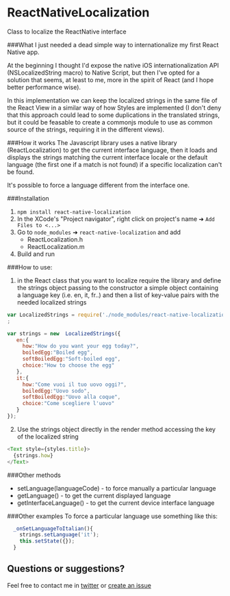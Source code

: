 # ReactNativeLocalization

Class to localize the ReactNative interface

###What
I just needed a dead simple way to internationalize my first React Native app.

At the beginning I thought I'd expose the native iOS internationalization API (NSLocalizedString macro) to Native Script, but then I've opted for a solution that seems, at least to me, more in the spirit of React (and I hope better performance wise).

In this implementation we can keep the localized strings in the same file of the React View in a similar way of how Styles are implemented (I don't deny that this approach could lead to some duplications in the translated strings, but it could be feasable to create a commonjs module to use as common source of the strings, requiring it in the different views).

###How it works
  The Javascript library uses a native library (ReactLocalization) to get the current interface language,
  then it loads and displays the strings matching the current interface locale or the default language (the first one if a match is not found) if a specific localization can't be found.

  It's possible to force a language different from the interface one.

###Installation
  1. `npm install react-native-localization`
  2. In the XCode's "Project navigator", right click on project's name ➜ `Add Files to <...>`
  3. Go to `node_modules` ➜ `react-native-localization` and add
      * ReactLocalization.h
      * ReactLocalization.m
  4. Build and run

###How to use:

  1. in the React class that you want to localize require the library and define
     the strings object passing to the constructor a simple object containing
     a language key (i.e. en, it, fr..) and then a list of key-value pairs with
     the needed localized strings

 ```javascript
 var LocalizedStrings = require('./node_modules/react-native-localization/LocalizedStrings');
;

 var strings = new  LocalizedStrings({
    en:{
      how:"How do you want your egg today?",
      boiledEgg:"Boiled egg",
      softBoiledEgg:"Soft-boiled egg",
      choice:"How to choose the egg"
    },
    it:{
      how:"Come vuoi il tuo uovo oggi?",
      boiledEgg:"Uovo sodo",
      softBoiledEgg:"Uovo alla coque",
      choice:"Come scegliere l'uovo"
    }
 });
 ```

  2. Use the strings object directly in the render method accessing the key
     of the localized string

  ```javascript
  <Text style={styles.title}>
    {strings.how}
  </Text>
  ```

###Other methods

* setLanguage(languageCode) - to force manually a particular language
* getLanguage() - to get the current displayed language
* getInterfaceLanguage() - to get the current device interface language

###Other examples
To force a particular language use something like this:
```javascript
  _onSetLanguageToItalian(){
    strings.setLanguage('it');
    this.setState({});
  }
```

## Questions or suggestions?
Feel free to contact me in [twitter](https://twitter.com/talpaz) or [create an issue](https://github.com/stefalda/ReactNativeLocalization/issues/new)
